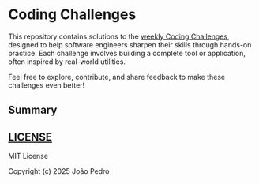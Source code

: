 # Coding Challenges

This repository contains solutions to the [weekly Coding Challenges](https://codingchallenges.fyi/), designed to help software engineers sharpen their skills through hands-on practice. Each challenge involves building a complete tool or application, often inspired by real-world utilities.

Feel free to explore, contribute, and share feedback to make these challenges even better!

## Summary

## [LICENSE](/LICENSE)

MIT License

Copyright (c) 2025 João Pedro
